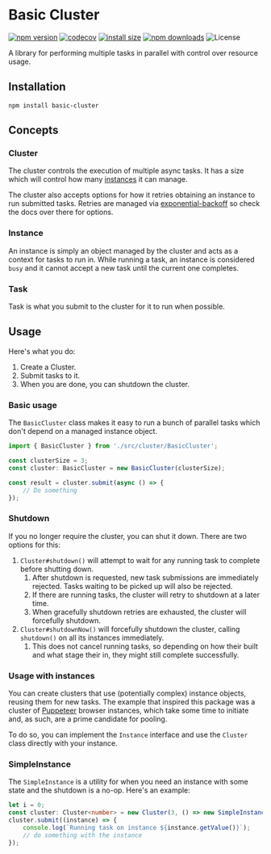 # Basic Cluster

[![npm version](https://img.shields.io/npm/v/basic-cluster.svg?style=flat-square)](https://www.npmjs.org/package/basic-cluster)
[![codecov](https://codecov.io/gh/TiagoGrosso/ts-basic-cluster/graph/badge.svg?token=EY1S8P222F)](https://codecov.io/gh/TiagoGrosso/ts-basic-cluster)
[![install size](https://packagephobia.com/badge?p=basic-cluster)](https://packagephobia.com/result?p=basic-cluster)
[![npm downloads](https://img.shields.io/npm/dm/basic-cluster.svg?style=flat-square)](http://npm-stat.com/charts.html?package=basic-cluster)
![License](https://img.shields.io/npm/l/basic-cluster)

A library for performing multiple tasks in parallel with control over resource
usage.

## Installation

```
npm install basic-cluster
```

## Concepts

### Cluster

The cluster controls the execution of multiple async tasks. It has a size which
will control how many [instances](#instances) it can manage.

The cluster also accepts options for how it retries obtaining an instance to run
submitted tasks. Retries are managed via
[exponential-backoff](https://github.com/coveooss/exponential-backoff) so check
the docs over there for options.

### Instance

An instance is simply an object managed by the cluster and acts as a context for
tasks to run in. While running a task, an instance is considered `busy` and it
cannot accept a new task until the current one completes.

### Task

Task is what you submit to the cluster for it to run when possible.

## Usage

Here's what you do:

1. Create a Cluster.
1. Submit tasks to it.
1. When you are done, you can shutdown the cluster.

### Basic usage

The `BasicCluster` class makes it easy to run a bunch of parallel tasks which
don't depend on a managed instance object.

```typescript
import { BasicCluster } from './src/cluster/BasicCluster';

const clusterSize = 3;
const cluster: BasicCluster = new BasicCluster(clusterSize);

const result = cluster.submit(async () => {
    // Do something
});
```

### Shutdown

If you no longer require the cluster, you can shut it down. There are two
options for this:

1. `Cluster#shutdown()` will attempt to wait for any running task to complete
   before shutting down.
    1. After shutdown is requested, new task submissions are immediately
       rejected. Tasks waiting to be picked up will also be rejected.
    1. If there are running tasks, the cluster will retry to shutdown at a later
       time.
    1. When gracefully shutdown retries are exhausted, the cluster will
       forcefully shutdown.
1. `Cluster#shutdownNow()` will forcefully shutdown the cluster, calling
   `shutdown()` on all its instances immediately.
    1. This does not cancel running tasks, so depending on how their built and
       what stage their in, they might still complete successfully.

### Usage with instances

You can create clusters that use (potentially complex) instance objects, reusing
them for new tasks. The example that inspired this package was a cluster of
[Puppeteer](https://www.npmjs.com/package/puppeteer) browser instances, which
take some time to initiate and, as such, are a prime candidate for pooling.

To do so, you can implement the `Instance` interface and use the `Cluster` class
directly with your instance.

### SimpleInstance

The `SimpleInstance` is a utility for when you need an instance with some state
and the shutdown is a no-op. Here's an example:

```typescript
let i = 0;
const cluster: Cluster<number> = new Cluster(3, () => new SimpleInstance(++i));
cluster.submit((instance) => {
    console.log(`Running task on instance ${instance.getValue()}`);
    // do something with the instance
});
```
